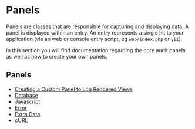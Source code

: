 # Panels

Panels are classes that are responsible for capturing and displaying data.  A panel is displayed within an entry.  An entry represents a single hit to your application (via an web or console entry script, eg `web/index.php` or `yii`).

In this section you will find documentation regarding the core audit panels as well as how to create your own panels.

## Panels

- [Creating a Custom Panel to Log Rendered Views](panels/custom-views.md)
- [Database](panels/database.md)
- [Javascript](panels/javascript.md)
- [Error](panels/error.md)
- [Extra Data](panels/extra-data.md)
- [cURL](panels/curl.md)
